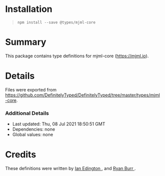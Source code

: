 # Installation
> `npm install --save @types/mjml-core`

# Summary
This package contains type definitions for mjml-core (https://mjml.io).

# Details
Files were exported from https://github.com/DefinitelyTyped/DefinitelyTyped/tree/master/types/mjml-core.

### Additional Details
 * Last updated: Thu, 08 Jul 2021 18:50:51 GMT
 * Dependencies: none
 * Global values: none

# Credits
These definitions were written by [Ian Edington      ](https://github.com/IanEdington), and [Ryan Burr         ](https://github.com/ryanburr).
